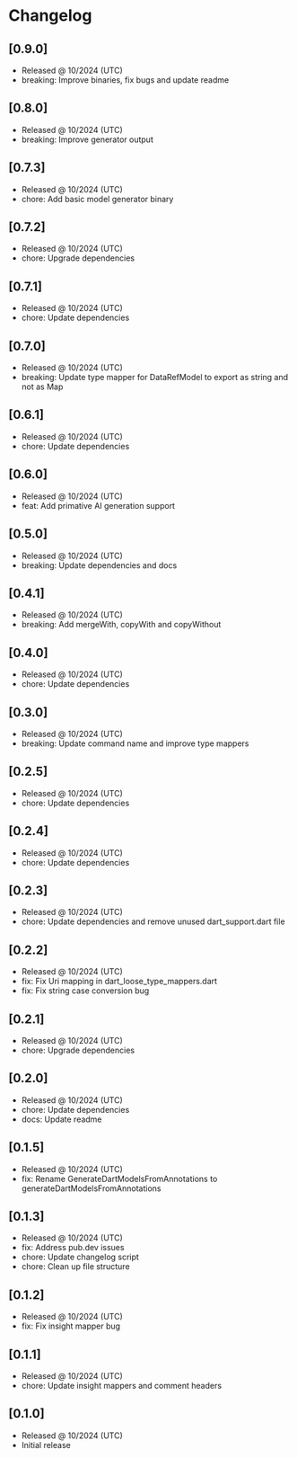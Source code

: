 # Changelog

## [0.9.0]

- Released @ 10/2024 (UTC)
- breaking: Improve binaries, fix bugs and update readme

## [0.8.0]

- Released @ 10/2024 (UTC)
- breaking: Improve generator output

## [0.7.3]

- Released @ 10/2024 (UTC)
- chore: Add basic model generator binary

## [0.7.2]

- Released @ 10/2024 (UTC)
- chore: Upgrade dependencies

## [0.7.1]

- Released @ 10/2024 (UTC)
- chore: Update dependencies

## [0.7.0]

- Released @ 10/2024 (UTC)
- breaking: Update type mapper for DataRefModel to export as string and not as Map

## [0.6.1]

- Released @ 10/2024 (UTC)
- chore: Update dependencies

## [0.6.0]

- Released @ 10/2024 (UTC)
- feat: Add primative AI generation support

## [0.5.0]

- Released @ 10/2024 (UTC)
- breaking: Update dependencies and docs

## [0.4.1]

- Released @ 10/2024 (UTC)
- breaking: Add mergeWith, copyWith and copyWithout

## [0.4.0]

- Released @ 10/2024 (UTC)
- chore: Update dependencies

## [0.3.0]

- Released @ 10/2024 (UTC)
- breaking: Update command name and improve type mappers

## [0.2.5]

- Released @ 10/2024 (UTC)
- chore: Update dependencies

## [0.2.4]

- Released @ 10/2024 (UTC)
- chore: Update dependencies

## [0.2.3]

- Released @ 10/2024 (UTC)
- chore: Update dependencies and remove unused dart_support.dart file

## [0.2.2]

- Released @ 10/2024 (UTC)
- fix: Fix Uri mapping in dart_loose_type_mappers.dart
- fix: Fix string case conversion bug

## [0.2.1]

- Released @ 10/2024 (UTC)
- chore: Upgrade dependencies

## [0.2.0]

- Released @ 10/2024 (UTC)
- chore: Update dependencies
- docs: Update readme

## [0.1.5]

- Released @ 10/2024 (UTC)
- fix: Rename GenerateDartModelsFromAnnotations to generateDartModelsFromAnnotations

## [0.1.3]

- Released @ 10/2024 (UTC)
- fix: Address pub.dev issues
- chore: Update changelog script
- chore: Clean up file structure

## [0.1.2]

- Released @ 10/2024 (UTC)
- fix: Fix insight mapper bug

## [0.1.1]

- Released @ 10/2024 (UTC)
- chore: Update insight mappers and comment headers

## [0.1.0]

- Released @ 10/2024 (UTC)
- Initial release
